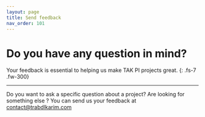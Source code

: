```yaml
---
layout: page
title: Send feedback
nav_order: 101
---
```


# Do you have any question in mind?

Your feedback is essential to helping us make TAK PI projects great.
{: .fs-7 .fw-300}

---

Do you want to ask a specific question about a project? Are looking for something else ? You can send us your feedback at [contact@trabdlkarim.com](mailto:contact@trabdlkarim.com) 
